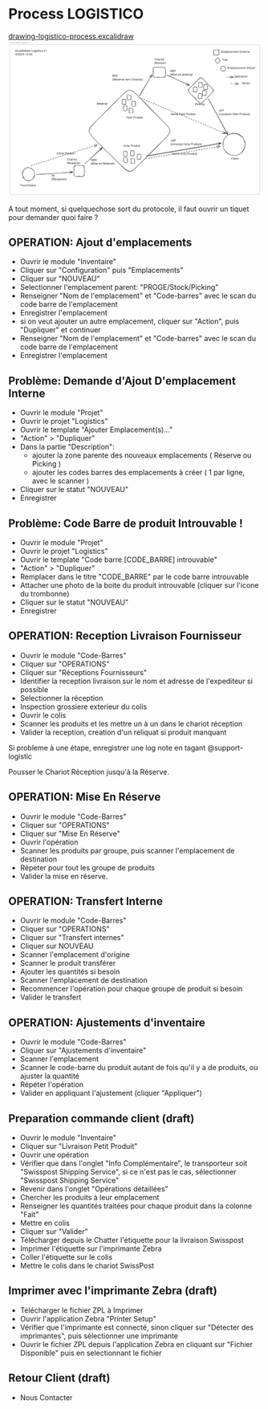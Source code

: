 # Process LOGISTICO

[drawing-logistico-process.excalidraw](./drawing-logistico-process.excalidraw)
<img src="./drawing-logistico-process.svg">

A tout moment, si quelquechose sort du protocole, il faut ouvrir un tiquet pour demander quoi faire ?

## OPERATION: Ajout d'emplacements
* Ouvrir le module "Inventaire"
* Cliquer sur "Configuration" puis "Emplacements"
* Cliquer sur "NOUVEAU"
* Selectionner l'emplacement parent: "PROGE/Stock/Picking"
* Renseigner "Nom de l'emplacement" et "Code-barres" avec le scan du code barre de l'emplacement
* Enregistrer l'emplacement
* si on veut ajouter un autre emplacement, cliquer sur "Action", puis "Dupliquer" et continuer
* Renseigner "Nom de l'emplacement" et "Code-barres" avec le scan du code barre de l'emplacement
* Enregistrer l'emplacement

## Problème: Demande d'Ajout D'emplacement Interne
* Ouvrir le module "Projet"
* Ouvrir le projet "Logistics"
* Ouvrir le template "Ajouter Emplacement(s)..."
* "Action" > "Dupliquer"
* Dans la partie "Description":
  - ajouter la zone parente des nouveaux emplacements ( Réserve ou Picking )
  - ajouter les codes barres des emplacements à créer ( 1 par ligne, avec le scanner )
* Cliquer sur le statut "NOUVEAU"
* Enregistrer

## Problème: Code Barre de produit Introuvable !
* Ouvrir le module "Projet"
* Ouvrir le projet "Logistics"
* Ouvrir le template "Code barre [CODE_BARRE] introuvable"
* "Action" > "Dupliquer"
* Remplacer dans le titre "CODE_BARRE" par le code barre introuvable
* Attacher une photo de la boite du produit introuvable (cliquer sur l'icone du trombonne)
* Cliquer sur le statut "NOUVEAU"
* Enregistrer

## OPERATION: Reception Livraison Fournisseur
* Ouvrir le module "Code-Barres"
* Cliquer sur "OPERATIONS"
* Cliquer sur "Réceptions Fournisseurs"
* Identifier la reception livraison sur le nom et adresse de l'expediteur si possible
* Selectionner la réception
* Inspection grossiere exterieur du colis
* Ouvrir le colis
* Scanner les produits et les mettre un à un dans le chariot réception
* Valider la reception, creation d'un reliquat si produit manquant

Si probleme à une étape, enregistrer une log note en tagant @support-logistic

Pousser le Chariot Réception jusqu'à la Réserve.

## OPERATION: Mise En Réserve
* Ouvrir le module "Code-Barres"
* Cliquer sur "OPERATIONS"
* Cliquer sur "Mise En Réserve"
* Ouvrir l'opération
* Scanner les produits par groupe, puis scanner l'emplacement de destination
* Répeter pour tout les groupe de produits
* Valider la mise en réserve.

## OPERATION: Transfert Interne
* Ouvrir le module "Code-Barres"
* Cliquer sur "OPERATIONS"
* Cliquer sur "Transfert internes"
* Cliquer sur NOUVEAU
* Scanner l'emplacement d'origine
* Scanner le produit transférer
* Ajouter les quantités si besoin
* Scanner l'emplacement de destination
* Recommencer l'opération pour chaque groupe de produit si besoin
* Valider le transfert

## OPERATION: Ajustements d'inventaire
* Ouvrir le module "Code-Barres"
* Cliquer sur "Ajustements d'inventaire"
* Scanner l'emplacement
* Scanner le code-barre du produit autant de fois qu'il y a de produits, ou ajuster la quantité
* Répéter l'opération
* Valider en appliquant l'ajustement (cliquer "Appliquer")

## Preparation commande client (draft)
* Ouvrir le module "Inventaire"
* Cliquer sur "Livraison Petit Produit"
* Ouvrir une opération
* Vérifier que dans l'onglet "Info Complémentaire", le transporteur soit "Swisspost Shipping Service", si ce n'est pas le cas, sélectionner "Swisspost Shipping Service"
* Revenir dans l'onglet "Opérations détaillées"
* Chercher les produits à leur emplacement
* Renseigner les quantités traitées pour chaque produit dans la colonne "Fait"
* Mettre en colis
* Cliquer sur "Valider"
* Télécharger depuis le Chatter l'étiquette pour la livraison Swisspost
* Imprimer l'étiquette sur l'imprimante Zebra
* Coller l'étiquette sur le colis
* Mettre le colis dans le chariot SwissPost

## Imprimer avec l'imprimante Zebra (draft)
* Télécharger le fichier ZPL à Imprimer
* Ouvrir l'application Zebra "Printer Setup"
* Vérifier que l'imprimante est connecté, sinon cliquer sur "Détecter des imprimantes", puis sélectionner une imprimante
* Ouvrir le fichier ZPL depuis l'application Zebra en cliquant sur "Fichier Disponible" puis en selectionnant le fichier

## Retour Client (draft)
* Nous Contacter

